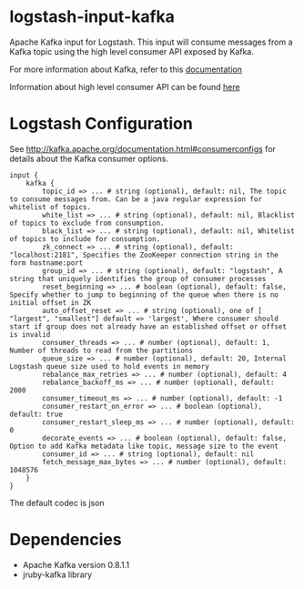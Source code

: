 logstash-input-kafka
====================

Apache Kafka input for Logstash. This input will consume messages from a Kafka topic using the high level consumer API exposed by Kafka. 

For more information about Kafka, refer to this [documentation](http://kafka.apache.org/documentation.html) 

Information about high level consumer API can be found [here](http://kafka.apache.org/documentation.html#highlevelconsumerapi)

Logstash Configuration
====================

See http://kafka.apache.org/documentation.html#consumerconfigs for details about the Kafka consumer options.

    input {
        kafka {
            topic_id => ... # string (optional), default: nil, The topic to consume messages from. Can be a java regular expression for whitelist of topics.
            white_list => ... # string (optional), default: nil, Blacklist of topics to exclude from consumption.
            black_list => ... # string (optional), default: nil, Whitelist of topics to include for consumption.
            zk_connect => ... # string (optional), default: "localhost:2181", Specifies the ZooKeeper connection string in the form hostname:port
            group_id => ... # string (optional), default: "logstash", A string that uniquely identifies the group of consumer processes
            reset_beginning => ... # boolean (optional), default: false, Specify whether to jump to beginning of the queue when there is no initial offset in ZK
            auto_offset_reset => ... # string (optional), one of [ "largest", "smallest"] default => 'largest', Where consumer should start if group does not already have an established offset or offset is invalid
            consumer_threads => ... # number (optional), default: 1, Number of threads to read from the partitions
            queue_size => ... # number (optional), default: 20, Internal Logstash queue size used to hold events in memory 
            rebalance_max_retries => ... # number (optional), default: 4
            rebalance_backoff_ms => ... # number (optional), default:  2000
            consumer_timeout_ms => ... # number (optional), default: -1
            consumer_restart_on_error => ... # boolean (optional), default: true
            consumer_restart_sleep_ms => ... # number (optional), default: 0
            decorate_events => ... # boolean (optional), default: false, Option to add Kafka metadata like topic, message size to the event
            consumer_id => ... # string (optional), default: nil
            fetch_message_max_bytes => ... # number (optional), default: 1048576
        }
    }

The default codec is json

Dependencies
====================

* Apache Kafka version 0.8.1.1
* jruby-kafka library
